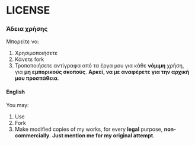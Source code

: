 # LICENSE 
### Άδεια χρήσης
Μπορείτε να: 
1. Χρησιμοποιήσετε 
2. Κάνετε fork 
3. Τροποποιήσετε αντίγραφα από τα έργα μου
για κάθε **νόμιμη** χρήση, για **μη εμπορικούς σκοπούς**. 
**Αρκεί, να με αναφέρετε για την αρχική μου προσπάθεια**.
#### English
You may: 
1. Use
2. Fork 
3. Μake modified copies of
my works, for every **legal** purpose, **non-commercially**.
**Just mention me for my original attempt**.
